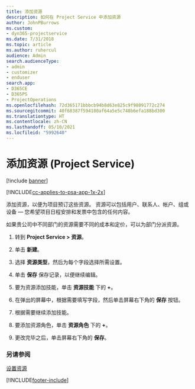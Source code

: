 ```yaml
---
title: 添加资源
description: 如何在 Project Service 中添加资源
author: JohnPBurrows
ms.custom:
- dyn365-projectservice
ms.date: 7/31/2018
ms.topic: article
ms.author: ruhercul
audience: Admin
search.audienceType:
- admin
- customizer
- enduser
search.app:
- D365CE
- D365PS
- ProjectOperations
ms.openlocfilehash: 72d365171bbbcb94b8d63e825c9f98091772c274
ms.sourcegitcommit: 40f68387f594180af64a5e5c748b6efa188bd300
ms.translationtype: HT
ms.contentlocale: zh-CN
ms.lasthandoff: 05/10/2021
ms.locfileid: "5992640"
---
```

# <a name="add-resources-project-service"></a>添加资源 (Project Service)

[!include [banner](../includes/psa-now-project-operations.md)]

[!INCLUDE[cc-applies-to-psa-app-1x-2x](../includes/cc-applies-to-psa-app-1x-2x.md)]

添加资源，以便为项目预订这些资源。 资源可以包括用户、联系人、帐户、组或设备 — 您希望项目日程安排和发票中包含的任何内容。  
  
如果贵公司中不同部门的资源需要不同的成本和定价，可以为部门分派资源。  
  
1.  转到 **Project Service > 资源**。  
  
2.  单击 **新建**。  
  
3.  选择 **资源类型**，然后为每个字段选择所需设置。  
  
4.  单击 **保存** 保存记录，以便继续编辑。  
  
5.  要为资源添加技能，单击 **资源技能** 下的 **+**。  
  
6.  在弹出的屏幕中，根据需要填写字段，然后单击屏幕右下角的 **保存** 按钮。  
  
7.  根据需要继续添加技能。  
  
8.  要添加资源角色，单击 **资源角色** 下的 **+**。  
  
9. 更改完毕之后，单击屏幕右下角的 **保存**。  
  
### <a name="see-also"></a>另请参阅  
 [设置资源](../psa/set-up-resources.md)


[!INCLUDE[footer-include](../includes/footer-banner.md)]